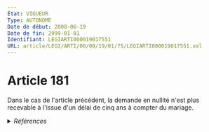```yaml
---
État: VIGUEUR
Type: AUTONOME
Date de début: 2008-06-19
Date de fin: 2999-01-01
Identifiant: LEGIARTI000019017551
URL: article/LEGI/ARTI/00/00/19/01/75/LEGIARTI000019017551.xml
---
```


<h1>Article 181</h1>

Dans le cas de l'article précédent, la demande en nullité n'est plus recevable à
l'issue d'un délai de cinq ans à compter du mariage.


<details>
  <summary><em>Références</em></summary>

  <h2>Articles faisant référence à l'article</h2>
  
  <ul>
    <li>
      <a href="https://legal.tricoteuses.fr//redirection/LEGIARTI000019014281?vers=git&vers=legifrance">LOI n° 2008-561 du 17 juin 2008 portant réforme de la prescription en matière civile - article 7 ENTIEREMENT_MODIF</a> MODIFIE source
    </li>
  </ul>
  
  <h2>Références faites par l'article</h2>
  
  <ul>
    <li>
      2008-06-17 MODIFIE cible <a href="https://legal.tricoteuses.fr//redirection/LEGIARTI000019014281?vers=git&vers=legifrance">LOI n° 2008-561 du 17 juin 2008 portant réforme de la prescription en matière civile - article 7 ENTIEREMENT_MODIF</a>
    </li>
    <li>
      2999-01-01 TXT_ASSOCIE cible <a href="https://legal.tricoteuses.fr//redirection/LEGIARTI000006422425?vers=git&vers=legifrance">Code civil - article 180 AUTONOME MODIFIE, en vigueur du 1976-07-01 au 2006-04-05</a>
    </li>
  </ul>
</details>
